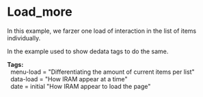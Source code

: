 # Load_more

In this example, we farzer one load of interaction in the list of items individually.

In the example used to show dedata tags to do the same.

<b>Tags:</b><br>
  menu-load = "Differentiating the amount of current items per list"<br>
  data-load = "How IRAM appear at a time"<br>
  date = initial "How IRAM appear to load the page"<br>
